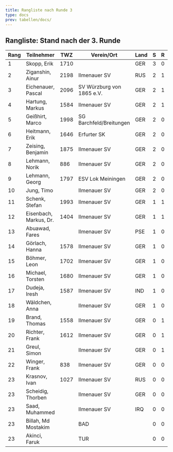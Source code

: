 ```yaml
---
title: Rangliste nach Runde 3
type: docs
prev: tabellen/docs/
---
```


## Rangliste: Stand nach der 3. Runde

| Rang | Teilnehmer             | TWZ  | Verein/Ort                | Land | S   | R   | V   | Punkte | BH  | SB   | ARO  | WIN |
| ---- | ---------------------- | ---- | ------------------------- | ---- | --- | --- | --- | ------ | --- | ---- | ---- | --- |
| 1    | Skopp, Erik            | 1710 |                           | GER  | 3   | 0   | 0   | 3.0    | 3.0 | 3.00 | 1335 | 3   |
| 2    | Ziganshin, Ainur       | 2198 | Ilmenauer SV              | RUS  | 2   | 1   | 0   | 2.5    | 6.0 | 4.75 | 1988 | 2   |
| 3    | Eichenauer, Pascal     | 2096 | SV Würzburg von 1865 e.V. | GER  | 2   | 1   | 0   | 2.5    | 5.5 | 4.25 | 1959 | 2   |
| 4    | Hartung, Markus        | 1584 | Ilmenauer SV              | GER  | 2   | 1   | 0   | 2.5    | 3.0 | 2.25 | 1565 | 2   |
| 5    | Geißhirt, Marco        | 1998 | SG Barchfeld/Breitungen   | GER  | 2   | 0   | 1   | 2.0    | 5.5 | 3.00 | 1865 | 2   |
| 6    | Heitmann, Erik         | 1646 | Erfurter SK               | GER  | 2   | 0   | 1   | 2.0    | 5.5 | 2.50 | 1391 | 2   |
| 7    | Zeising, Benjamin      | 1875 | Ilmenauer SV              | GER  | 2   | 0   | 1   | 2.0    | 5.0 | 2.50 | 1727 | 2   |
| 8    | Lehmann, Norik         | 886  | Ilmenauer SV              | GER  | 2   | 0   | 1   | 2.0    | 4.0 | 2.00 | 1344 | 2   |
| 9    | Lehmann, Georg         | 1797 | ESV Lok Meiningen         | GER  | 2   | 0   | 1   | 2.0    | 3.0 | 1.00 | 1452 | 2   |
| 10   | Jung, Timo             |      | Ilmenauer SV              | GER  | 2   | 0   | 1   | 2.0    | 2.5 | 1.00 | 1511 | 2   |
| 11   | Schenk, Stefan         | 1993 | Ilmenauer SV              | GER  | 1   | 1   | 1   | 1.5    | 5.0 | 2.25 | 1537 | 1   |
| 12   | Eisenbach, Markus, Dr. | 1404 | Ilmenauer SV              | GER  | 1   | 1   | 1   | 1.5    | 5.0 | 1.75 | 1690 | 1   |
| 13   | Abuawad, Fares         |      | Ilmenauer SV              | PSE  | 1   | 0   | 2   | 1.0    | 6.0 | 1.00 | 1436 | 1   |
| 14   | Görlach, Hanna         | 1578 | Ilmenauer SV              | GER  | 1   | 0   | 2   | 1.0    | 5.5 | 1.50 | 1440 | 1   |
| 15   | Böhmer, Leon           | 1702 | Ilmenauer SV              | GER  | 1   | 0   | 2   | 1.0    | 5.0 | 1.00 | 1462 | 1   |
| 16   | Michael, Torsten       | 1680 | Ilmenauer SV              | GER  | 1   | 0   | 2   | 1.0    | 5.0 | 0.00 | 1506 | 1   |
| 17   | Dudeja, Iresh          | 1587 | Ilmenauer SV              | IND  | 1   | 0   | 2   | 1.0    | 3.5 | 1.00 | 1129 | 1   |
| 18   | Wäldchen, Anna         |      | Ilmenauer SV              | GER  | 1   | 0   | 2   | 1.0    | 3.0 | 0.00 | 1072 | 1   |
| 19   | Brand, Thomas          | 1558 | Ilmenauer SV              | GER  | 0   | 1   | 2   | 0.5    | 6.0 | 0.50 | 1436 | 0   |
| 20   | Richter, Frank         | 1612 | Ilmenauer SV              | GER  | 0   | 1   | 2   | 0.5    | 5.5 | 0.75 | 1660 | 0   |
| 21   | Greul, Simon           |      | Ilmenauer SV              | GER  | 0   | 1   | 2   | 0.5    | 3.5 | 0.25 | 1344 | 0   |
| 22   | Winger, Frank          | 838  | Ilmenauer SV              | GER  | 0   | 0   | 3   | 0.0    | 4.5 | 0.00 | 1093 | 0   |
| 23   | Krasnov, Ivan          | 1027 | Ilmenauer SV              | RUS  | 0   | 0   | 0   | 0.0    | 4.5 | 0.00 | 0    | 0   |
| 23   | Scheidig, Thorben      |      | Ilmenauer SV              | GER  | 0   | 0   | 0   | 0.0    | 4.5 | 0.00 | 0    | 0   |
| 23   | Saad, Muhammed         |      | Ilmenauer SV              | IRQ  | 0   | 0   | 0   | 0.0    | 4.5 | 0.00 | 0    | 0   |
| 23   | Billah, Md Mostakim    |      | BAD                       |      | 0   | 0   | 0   | 0.0    | 4.5 | 0.00 | 0    | 0   |
| 23   | Akinci, Faruk          |      | TUR                       |      | 0   | 0   | 0   | 0.0    | 4.5 | 0.00 | 0    | 0   |
